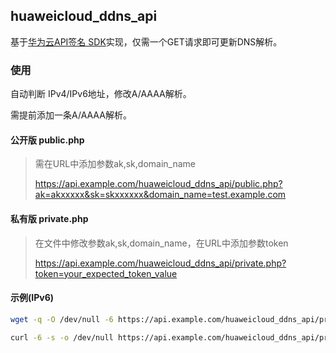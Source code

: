 ## huaweicloud_ddns_api

基于[华为云API签名 SDK](https://support.huaweicloud.com/devg-apisign/api-sign-sdk-php.html)实现，仅需一个GET请求即可更新DNS解析。

### 使用

自动判断 IPv4/IPv6地址，修改A/AAAA解析。

需提前添加一条A/AAAA解析。

#### 公开版 public.php
> 需在URL中添加参数ak,sk,domain_name
> 
>    https://api.example.com/huaweicloud_ddns_api/public.php?ak=akxxxxx&sk=skxxxxxx&domain_name=test.example.com

#### 私有版 private.php
> 在文件中修改参数ak,sk,domain_name，在URL中添加参数token
> 
>    https://api.example.com/huaweicloud_ddns_api/private.php?token=your_expected_token_value

#### 示例(IPv6)
```bash
wget -q -O /dev/null -6 https://api.example.com/huaweicloud_ddns_api/private.php?token=your_expected_token_value
```

```bash
curl -6 -s -o /dev/null https://api.example.com/huaweicloud_ddns_api/private.php?token=your_expected_token_value
```


